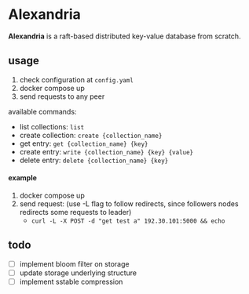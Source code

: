 # Alexandria

**Alexandria** is a raft-based distributed key-value database from scratch.

## usage

1. check configuration at `config.yaml`
2. docker compose up
3. send requests to any peer

available commands:
- list collections: `list`
- create collection: `create {collection_name}`
- get entry: `get {collection_name} {key}`
- create entry: `write {collection_name} {key} {value}`
- delete entry: `delete {collection_name} {key}`

#### example

1. docker compose up
2. send request: (use -L flag to follow redirects, since followers nodes redirects 
some requests to leader)
    - `curl -L -X POST -d "get test a" 192.30.101:5000 && echo`

## todo

- [ ] implement bloom filter on storage
- [ ] update storage underlying structure
- [ ] implement sstable compression
